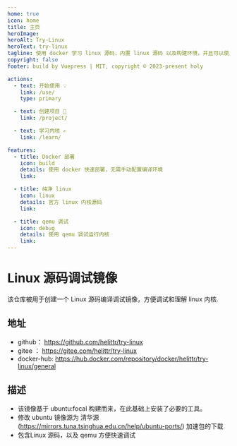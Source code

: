 ```yaml
---
home: true
icon: home
title: 主页
heroImage: 
heroAlt: Try-Linux
heroText: try-linux
tagline: 使用 docker 学习 linux 源码，内置 linux 源码 以及构建环境，并且可以使用 qemu 进行类似硬件级调试。
copyright: false
footer: build by Vuepress | MIT, copyright © 2023-present holy

actions:
  - text: 开始使用 💡
    link: /use/
    type: primary 

  - text: 创建项目 📖
    link: /project/

  - text: 学习内核 ✍️
    link: /learn/

features:
  - title: Docker 部署
    icon: build
    details: 使用 docker 快速部署，无需手动配置编译环境
    link:

  - title: 纯净 linux
    icon: linux
    details: 官方 linux 内核源码 
    link:

  - title: qemu 调试
    icon: debug
    details: 使用 qemu 调试运行内核
    link:
---
```


# Linux 源码调试镜像

该仓库被用于创建一个 Linux 源码编译调试镜像，方便调试和理解 linux 内核. 

## 地址

- github：      https://github.com/helittr/try-linux
- gitee ：      https://gitee.com/helittr/try-linux
- docker-hub:   https://hub.docker.com/repository/docker/helittr/try-linux/general
## 描述

- 该镜像基于 ubuntu:focal 构建而来，在此基础上安装了必要的工具。
- 修改 ubuntu 镜像源为 清华源 (https://mirrors.tuna.tsinghua.edu.cn/help/ubuntu-ports/) 加速包的下载 
- 包含Linux 源码，以及 qemu 方便快速调试
